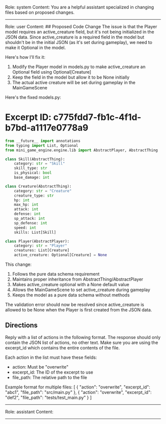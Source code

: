 Role: system
Content: You are a helpful assistant specialized in changing files based on proposed changes.
__________________
Role: user
Content: ## Proposed Code Change
The issue is that the Player model requires an active_creature field, but it's not being initialized in the JSON data. Since active_creature is a required field in the model but shouldn't be in the initial JSON (as it's set during gameplay), we need to make it Optional in the model.

Here's how I'll fix it:

1. Modify the Player model in models.py to make active_creature an Optional field using Optional[Creature]
2. Keep the field in the model but allow it to be None initially
3. The actual active creature will be set during gameplay in the MainGameScene

Here's the fixed models.py:

# Excerpt ID: c775fdd7-fb1c-4f1d-b7bd-a1117e0778a9
```python main_game/models.py
from __future__ import annotations
from typing import List, Optional
from mini_game_engine.engine.lib import AbstractPlayer, AbstractThing

class Skill(AbstractThing):
    category: str = "Skill"
    skill_type: str
    is_physical: bool
    base_damage: int

class Creature(AbstractThing):
    category: str = "Creature"
    creature_type: str
    hp: int
    max_hp: int
    attack: int
    defense: int 
    sp_attack: int
    sp_defense: int
    speed: int
    skills: List[Skill]

class Player(AbstractPlayer):
    category: str = "Player"
    creatures: List[Creature]
    active_creature: Optional[Creature] = None
```

This change:
1. Follows the pure data schema requirement
2. Maintains proper inheritance from AbstractThing/AbstractPlayer
3. Makes active_creature optional with a None default value
4. Allows the MainGameScene to set active_creature during gameplay
5. Keeps the model as a pure data schema without methods

The validation error should now be resolved since active_creature is allowed to be None when the Player is first created from the JSON data.

## Directions
Reply with a list of actions in the following format. The response should only contain the JSON list of actions, no other text.
Make sure you are using the excerpt_id which contains the entire contents of the file.

Each action in the list must have these fields:
- action: Must be "overwrite"
- excerpt_id: The ID of the excerpt to use
- file_path: The relative path to the file

Example format for multiple files:
[
    {
        "action": "overwrite",
        "excerpt_id": "abc1",
        "file_path": "src/main.py"
    },
    {
        "action": "overwrite",
        "excerpt_id": "def2",
        "file_path": "tests/test_main.py"
    }
]
__________________
Role: assistant
Content: 
__________________
